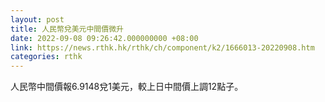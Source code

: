 ```yaml
---
layout: post
title: 人民幣兌美元中間價微升
date: 2022-09-08 09:26:42.000000000 +08:00
link: https://news.rthk.hk/rthk/ch/component/k2/1666013-20220908.htm
categories: rthk
---
```


人民幣中間價報6.9148兌1美元，較上日中間價上調12點子。
